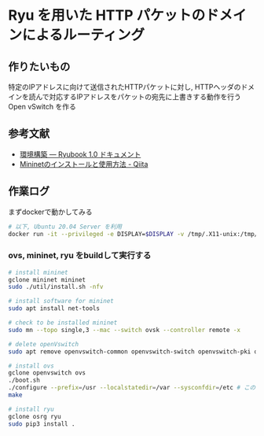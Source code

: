 # Ryu を用いた HTTP パケットのドメインによるルーティング

## 作りたいもの

特定のIPアドレスに向けて送信されたHTTPパケットに対し, HTTPヘッダのドメインを読んで対応するIPアドレスをパケットの宛先に上書きする動作を行う Open vSwitch を作る

## 参考文献

- [環境構築 — Ryubook 1.0 ドキュメント](https://osrg.github.io/ryu-book/ja/html/installation_guide.html#ch-inst-guide)
- [Mininetのインストールと使用方法 - Qiita](https://qiita.com/28tomono/items/e8cf97a4b38b30f6c0cb)

## 作業ログ

まずdockerで動かしてみる

```sh
# 以下, Ubuntu 20.04 Server を利用
docker run -it --privileged -e DISPLAY=$DISPLAY -v /tmp/.X11-unix:/tmp/.X11-unix -v /lib/modules:/lib/modules osrg/ryu-book
```

### ovs, mininet, ryu をbuildして実行する

```sh
# install mininet
gclone mininet mininet
sudo ./util/install.sh -nfv

# install software for mininet
sudo apt install net-tools

# check to be installed mininet
sudo mn --topo single,3 --mac --switch ovsk --controller remote -x

# delete openVswitch
sudo apt remove openvswitch-common openvswitch-switch openvswitch-pki openvswitch-testcontroller

# install ovs
gclone openvswitch ovs
./boot.sh
./configure --prefix=/usr --localstatedir=/var --sysconfdir=/etc # このconfigureの引数は大事。インストール先が変わってしまい、以降エラーでovsが動かなくなる
make

# install ryu
gclone osrg ryu
sudo pip3 install .
```
